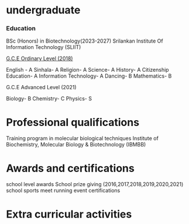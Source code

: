# undergraduate

### Education
BSc (Honors) in Biotechnology(2023-2027)
Srilankan Institute Of Information Technology (SLIIT)

<u>G.C.E Ordinary Level (2018)</u>

English -                 A
Sinhala-                  A
Religion-                 A 
Science-                  A
History-                  A 
Citizenship Education-    A
Information Technology-   A
Dancing-                  B
Mathematics-              B

G.C.E Advanced Level (2021)

Biology-    B
Chemistry-  C
Physics-    S

# Professional qualifications
Training program in molecular  biological techniques 
Institute of Biochemistry, Molecular Biology & Biotechnology (IBMBB)

# Awards and certifications
school level awards
School prize giving  (2016,2017,2018,2019,2020,2021)
school sports meet running event certifications

# Extra curricular activities

